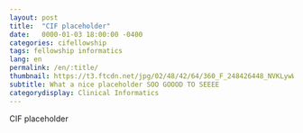 ```yaml
---
layout: post
title:  "CIF placeholder"
date:   0000-01-03 18:00:00 -0400
categories: cifellowship
tags: fellowship informatics
lang: en
permalink: /en/:title/
thumbnail: https://t3.ftcdn.net/jpg/02/48/42/64/360_F_248426448_NVKLywWqArG2ADUxDq6QprtIzsF82dMF.jpg
subtitle: What a nice placeholder SOO GOOOD TO SEEEE
categorydisplay: Clinical Informatics
---
```


CIF placeholder